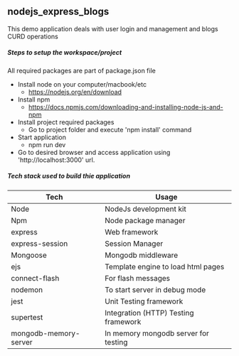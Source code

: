 nodejs_express_blogs
-------------------------------------
This demo application deals with user login and management and blogs CURD operations

##### Steps to setup the workspace/project
All required packages are part of package.json file
- Install node on your computer/macbook/etc
    - https://nodejs.org/en/download
- Install npm
    - https://docs.npmjs.com/downloading-and-installing-node-js-and-npm
- Install project required packages
    - Go to project folder and execute 'npm install' command
- Start application
    - npm run dev
- Go to desired browser and access application using 'http://localhost:3000' url.

##### Tech stack used to build thie application
|Tech                   |Usage                                  |
|----                   |-----                                  |
|Node                   |NodeJs development kit                 |
|Npm                    |Node package manager                   |
|express                |Web framework                          |
|express-session        |Session Manager                        |
|Mongoose               |Mongodb middleware                     |
|ejs                    |Template engine to load html pages     |
|connect-flash          |For flash messages                     |
|nodemon                |To start server in debug mode          |
|jest                   |Unit Testing framework                 |
|supertest              |Integration (HTTP) Testing framework   |
|mongodb-memory-server  |In memory mongodb server for testing   |
